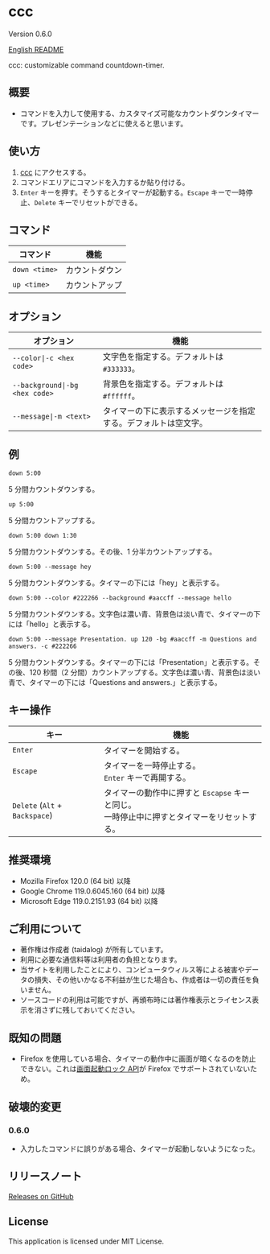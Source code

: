 # ccc

Version 0.6.0

[English README](README.md)

ccc: customizable command countdown-timer.

## 概要

- コマンドを入力して使用する、カスタマイズ可能なカウントダウンタイマーです。プレゼンテーションなどに使えると思います。

## 使い方

1. [ccc](https://taidalog.github.io/ccc/) にアクセスする。
1. コマンドエリアにコマンドを入力するか貼り付ける。
1. `Enter` キーを押す。そうするとタイマーが起動する。`Escape` キーで一時停止、`Delete` キーでリセットができる。

## コマンド

| コマンド      | 機能           |
| ------------- | -------------- |
| `down <time>` | カウントダウン |
| `up <time>`   | カウントアップ |

## オプション

| オプション                     | 機能                                                             |
| ------------------------------ | ---------------------------------------------------------------- |
| `--color\|-c <hex code>`       | 文字色を指定する。デフォルトは `#333333`。                       |
| `--background\|-bg <hex code>` | 背景色を指定する。デフォルトは `#ffffff`。                       |
| `--message\|-m <text>`         | タイマーの下に表示するメッセージを指定する。デフォルトは空文字。 |

## 例

```
down 5:00
```

5 分間カウントダウンする。

```
up 5:00
```

5 分間カウントアップする。

```
down 5:00 down 1:30
```

5 分間カウントダウンする。その後、1 分半カウントアップする。

```
down 5:00 --message hey
```

5 分間カウントダウンする。タイマーの下には「hey」と表示する。

```
down 5:00 --color #222266 --background #aaccff --message hello
```

5 分間カウントダウンする。文字色は濃い青、背景色は淡い青で、タイマーの下には「hello」と表示する。

```
down 5:00 --message Presentation. up 120 -bg #aaccff -m Questions and answers. -c #222266
```

5 分間カウントダウンする。タイマーの下には「Presentation」と表示する。その後、120 秒間（2 分間）カウントアップする。文字色は濃い青、背景色は淡い青で、タイマーの下には「Questions and answers.」と表示する。

## キー操作

| キー                           | 機能                                                                                          |
| ------------------------------ | --------------------------------------------------------------------------------------------- |
| `Enter`                        | タイマーを開始する。                                                                          |
| `Escape`                       | タイマーを一時停止する。<br>`Enter` キーで再開する。                                          |
| `Delete` (`Alt` + `Backspace`) | タイマーの動作中に押すと `Escapse` キーと同じ。<br>一時停止中に押すとタイマーをリセットする。 |

## 推奨環境

- Mozilla Firefox 120.0 (64 bit) 以降
- Google Chrome 119.0.6045.160 (64 bit) 以降
- Microsoft Edge 119.0.2151.93 (64 bit) 以降

## ご利用について

- 著作権は作成者 (taidalog) が所有しています。
- 利用に必要な通信料等は利用者の負担となります。
- 当サイトを利用したことにより、コンピュータウィルス等による被害やデータの損失、その他いかなる不利益が生じた場合も、作成者は一切の責任を負いません。
- ソースコードの利用は可能ですが、再頒布時には著作権表示とライセンス表示を消さずに残しておいてください。

## 既知の問題

- Firefox を使用している場合、タイマーの動作中に画面が暗くなるのを防止できない。これは[画面起動ロック API](https://developer.mozilla.org/en-US/docs/Web/API/Screen_Wake_Lock_API)が Firefox でサポートされていないため。

## 破壊的変更

### 0.6.0

- 入力したコマンドに誤りがある場合、タイマーが起動しないようになった。

## リリースノート

[Releases on GitHub](https://github.com/taidalog/ccc/releases)

## License

This application is licensed under MIT License.
